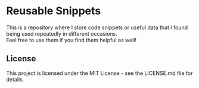 # Reusable Snippets

This is a repository where I store code snippets or useful data that I found being used repeatedly in different occasions.  
Feel free to use them if you find them helpful as well!

## License

This project is licensed under the MIT License - see the LICENSE.md file for details.
